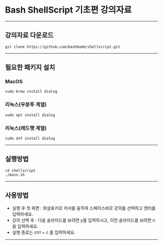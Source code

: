 # Bash ShellScript 기초편 강의자료
---
## 강의자료 다운로드
```script
git clone https://github.com/bashbomb/shellscript.git
```

---
## 필요한 패키지 설치
### MacOS
```script
sudo brew install dialog
```

### 리눅스(우분투 계열)
```script
sudo apt install dialog
```

### 리눅스(레드햇 계열)
```script
sudo dnf install dialog
```

---
## 실행방법
```script
cd shellscript
./main.sh
```

---
## 사용방법
* 실행 후 첫 화면 : 화살표키로 커서를 움직여 스페이스바로 강의를 선택하고 엔터를 입력하세요. 
* 강의 선택 후 : 다음 슬라이드를 보려면 y를 입력하시고, 이전 슬라이드를 보려면 n을 입력하세요.
* 실행 종료는 ctrl + c 를 입력하세요.
---
